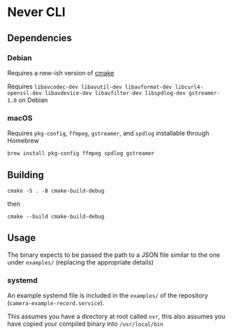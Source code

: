 # Never CLI

## Dependencies

### Debian

Requires a new-ish version of [cmake](https://apt.kitware.com/)

Requires `libavcodec-dev libavutil-dev libavformat-dev libcurl4-openssl-dev libavdevice-dev libavfilter-dev libspdlog-dev gstreamer-1.0` on Debian

### macOS
Requires `pkg-config`, `ffmpeg`, `gstreamer`, and `spdlog` installable through Homebrew

```shell
brew install pkg-config ffmpeg spdlog gstreamer
```
## Building

```shell
cmake -S . -B cmake-build-debug   
```
then 

```shell
cmake --build cmake-build-debug   
```


## Usage

The binary expects to be passed the path to a JSON file similar to the one under `examples/`
(replacing the appropriate details)

### systemd

An example systemd file is included in the `examples/` of the repository (`camera-example-record.service`).

This assumes you have a directory at root called `nvr`, this also assumes you have copied your compiled binary into `/usr/local/bin`
